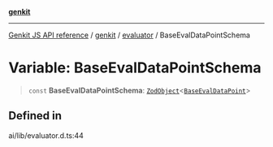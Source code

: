 [**genkit**](../../README.md)

***

[Genkit JS API reference](../../../README.md) / [genkit](../../README.md) / [evaluator](../README.md) / BaseEvalDataPointSchema

# Variable: BaseEvalDataPointSchema

> `const` **BaseEvalDataPointSchema**: [`ZodObject`](../../namespaces/z/classes/ZodObject.md)\<[`BaseEvalDataPoint`](../type-aliases/BaseEvalDataPoint.md)\>

## Defined in

ai/lib/evaluator.d.ts:44
